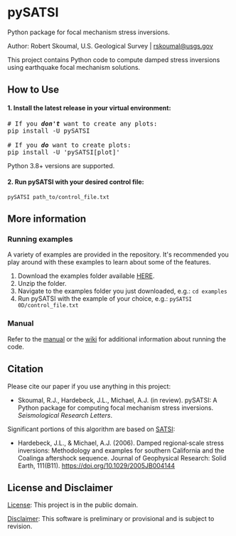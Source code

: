 # pySATSI

Python package for focal mechanism stress inversions.

Author: Robert Skoumal, U.S. Geological Survey | rskoumal@usgs.gov

This project contains Python code to compute damped stress inversions using earthquake focal mechanism solutions.

## How to Use
#### 1. Install the latest release in your virtual environment:
<pre>
# If you <i><b>don't</b></i> want to create any plots:
pip install -U pySATSI

# If you <i><b>do</b></i> want to create plots:
pip install -U 'pySATSI[plot]'
</pre>
Python 3.8+ versions are supported.

#### 2. Run pySATSI with your desired control file:
```
pySATSI path_to/control_file.txt
```

## More information
### Running examples
A variety of examples are provided in the repository. It's recommended you play around with these examples to learn about some of the features.
1. Download the examples folder available [HERE](https://code.usgs.gov/esc/pySATSI/-/archive/main/pySATSI-main.zip?path=examples).
2. Unzip the folder.
3. Navigate to the examples folder you just downloaded, e.g.:
`
cd examples
`
4. Run pySATSI with the example of your choice, e.g.:
`pySATSI 0D/control_file.txt`

### Manual
Refer to the [manual](https://code.usgs.gov/esc/pySATSI/-/blob/main/pySATSI_manual.pdf) or the [wiki](https://code.usgs.gov/esc/pySATSI/-/wikis/home) for additional information about running the code.

## Citation
Please cite our paper if you use anything in this project:

- Skoumal, R.J., Hardebeck, J.L., Michael, A.J. (in review). pySATSI: A Python package for computing focal mechanism stress inversions. _Seismological Research Letters_.

Significant portions of this algorithm are based on [SATSI](https://www.usgs.gov/node/279402):

- Hardebeck, J.L., & Michael, A.J. (2006). Damped regional‐scale stress inversions: Methodology and examples for southern California and the Coalinga aftershock sequence. Journal of Geophysical Research: Solid Earth, 111(B11). https://doi.org/10.1029/2005JB004144

## License and Disclaimer
[License](https://code.usgs.gov/esc/pySATSI/-/blob/main/LICENSE.md): This project is in the public domain.

[Disclaimer](https://code.usgs.gov/esc/pySATSI/-/blob/main/DISCLAIMER.md): This software is preliminary or provisional and is subject to revision.
